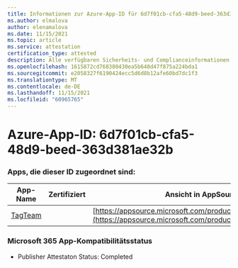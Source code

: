 ```yaml
---
title: Informationen zur Azure-App-ID für 6d7f01cb-cfa5-48d9-beed-363d381ae32b
ms.author: elmalova
author: elenamalova
ms.date: 11/15/2021
ms.topic: article
ms.service: attestation
certification_type: attested
description: Alle verfügbaren Sicherheits- und Complianceinformationen für 6d7f01cb-cfa5-48d9-beed-363d381ae32b.
ms.openlocfilehash: 1615872cd768380430ea5b640d47f875a224bda1
ms.sourcegitcommit: e2058327f6190424ecc5d6d8b12afe60bd7dc1f3
ms.translationtype: MT
ms.contentlocale: de-DE
ms.lasthandoff: 11/15/2021
ms.locfileid: "60965765"
---
```

# <a name="azure-app-id-6d7f01cb-cfa5-48d9-beed-363d381ae32b"></a>Azure-App-ID: 6d7f01cb-cfa5-48d9-beed-363d381ae32b


### <a name="apps-associated-with-this-id"></a>Apps, die dieser ID zugeordnet sind:
| **App-Name** | **Zertifiziert** | **Ansicht in AppSource** |
|--------------|---------------|-----------------------|
| [TagTeam](https://docs.microsoft.com/microsoft-365-app-certification/forward/WA200002829) |  | [https://appsource.microsoft.com/product/office/WA200002829](https://appsource.microsoft.com/product/office/WA200002829) |

### <a name="microsoft-365-app-compliance-status"></a>Microsoft 365 App-Kompatibilitätsstatus
- Publisher Attestaton Status: Completed
